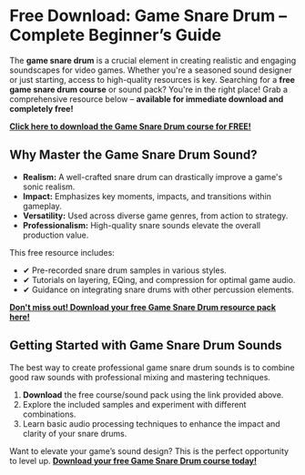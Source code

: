 # Free Download: Game Snare Drum – Complete Beginner’s Guide

The **game snare drum** is a crucial element in creating realistic and engaging soundscapes for video games. Whether you're a seasoned sound designer or just starting, access to high-quality resources is key. Searching for a **free game snare drum course** or sound pack? You're in the right place! Grab a comprehensive resource below – **available for immediate download and completely free!**

[**Click here to download the Game Snare Drum course for FREE!**](https://udemywork.com/game-snare-drum)

## Why Master the Game Snare Drum Sound?

*   **Realism:** A well-crafted snare drum can drastically improve a game's sonic realism.
*   **Impact:** Emphasizes key moments, impacts, and transitions within gameplay.
*   **Versatility:** Used across diverse game genres, from action to strategy.
*   **Professionalism:** High-quality snare sounds elevate the overall production value.

This free resource includes:

*   ✔ Pre-recorded snare drum samples in various styles.
*   ✔ Tutorials on layering, EQing, and compression for optimal game audio.
*   ✔ Guidance on integrating snare drums with other percussion elements.

[**Don't miss out! Download your free Game Snare Drum resource pack here!**](https://udemywork.com/game-snare-drum)

## Getting Started with Game Snare Drum Sounds

The best way to create professional game snare drum sounds is to combine good raw sounds with professional mixing and mastering techniques.

1.  **Download** the free course/sound pack using the link provided above.
2.  Explore the included samples and experiment with different combinations.
3.  Learn basic audio processing techniques to enhance the impact and clarity of your snare drums.

Want to elevate your game’s sound design? This is the perfect opportunity to level up. [**Download your free Game Snare Drum course today!**](https://udemywork.com/game-snare-drum)
